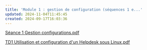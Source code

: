 ```yaml
---
title: 'Module 1 : gestion de configuration (séquences 1 e...'
updated: 2024-11-04T11:45:45
created: 2024-09-17T16:03:36
---
```


[Séance 1 Gestion configurations.pdf](resources/db8270d30eb34845894d738a882336e8.pdf)

[TD1 Utilisation et configuration d'un Helpdesk sous Linux.pdf](resources/327e427982364c7dbc8c15aee7f4906a.pdf)

